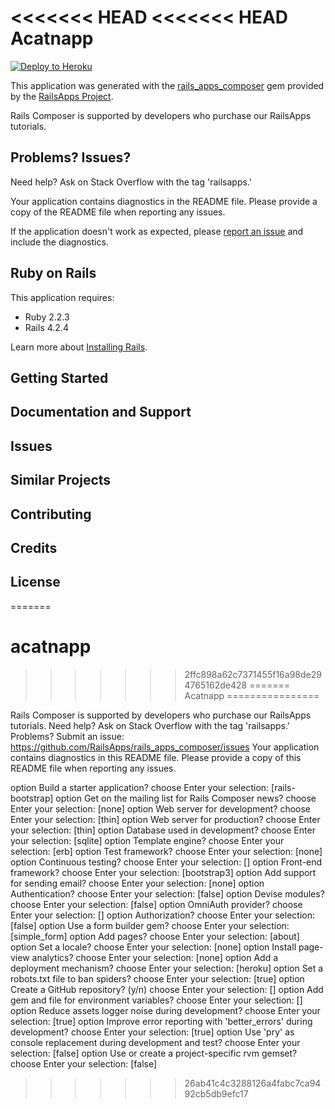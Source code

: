 <<<<<<< HEAD
<<<<<<< HEAD
Acatnapp
================

[![Deploy to Heroku](https://www.herokucdn.com/deploy/button.png)](https://heroku.com/deploy)

This application was generated with the [rails_apps_composer](https://github.com/RailsApps/rails_apps_composer) gem
provided by the [RailsApps Project](http://railsapps.github.io/).

Rails Composer is supported by developers who purchase our RailsApps tutorials.

Problems? Issues?
-----------

Need help? Ask on Stack Overflow with the tag 'railsapps.'

Your application contains diagnostics in the README file. Please provide a copy of the README file when reporting any issues.

If the application doesn't work as expected, please [report an issue](https://github.com/RailsApps/rails_apps_composer/issues)
and include the diagnostics.

Ruby on Rails
-------------

This application requires:

- Ruby 2.2.3
- Rails 4.2.4

Learn more about [Installing Rails](http://railsapps.github.io/installing-rails.html).

Getting Started
---------------

Documentation and Support
-------------------------

Issues
-------------

Similar Projects
----------------

Contributing
------------

Credits
-------

License
-------
=======
# acatnapp
>>>>>>> 2ffc898a62c7371455f16a98de294765162de428
=======
Acatnapp
================

Rails Composer is supported by developers who purchase our RailsApps tutorials.
Need help? Ask on Stack Overflow with the tag 'railsapps.'
Problems? Submit an issue: https://github.com/RailsApps/rails_apps_composer/issues
Your application contains diagnostics in this README file.
Please provide a copy of this README file when reporting any issues.


option  Build a starter application?
choose  Enter your selection: [rails-bootstrap]
option  Get on the mailing list for Rails Composer news?
choose  Enter your selection: [none]
option  Web server for development?
choose  Enter your selection: [thin]
option  Web server for production?
choose  Enter your selection: [thin]
option  Database used in development?
choose  Enter your selection: [sqlite]
option  Template engine?
choose  Enter your selection: [erb]
option  Test framework?
choose  Enter your selection: [none]
option  Continuous testing?
choose  Enter your selection: []
option  Front-end framework?
choose  Enter your selection: [bootstrap3]
option  Add support for sending email?
choose  Enter your selection: [none]
option  Authentication?
choose  Enter your selection: [false]
option  Devise modules?
choose  Enter your selection: [false]
option  OmniAuth provider?
choose  Enter your selection: []
option  Authorization?
choose  Enter your selection: [false]
option  Use a form builder gem?
choose  Enter your selection: [simple_form]
option  Add pages?
choose  Enter your selection: [about]
option  Set a locale?
choose  Enter your selection: [none]
option  Install page-view analytics?
choose  Enter your selection: [none]
option  Add a deployment mechanism?
choose  Enter your selection: [heroku]
option  Set a robots.txt file to ban spiders?
choose  Enter your selection: [true]
option  Create a GitHub repository? (y/n)
choose  Enter your selection: []
option  Add gem and file for environment variables?
choose  Enter your selection: []
option  Reduce assets logger noise during development?
choose  Enter your selection: [true]
option  Improve error reporting with 'better_errors' during development?
choose  Enter your selection: [true]
option  Use 'pry' as console replacement during development and test?
choose  Enter your selection: [false]
option  Use or create a project-specific rvm gemset?
choose  Enter your selection: [false]
>>>>>>> 26ab41c4c3288126a4fabc7ca9492cb5db9efc17
